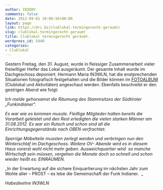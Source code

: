 ```yaml
---
author: IN3DOV
comments: false
date: 2012-09-01 10:00:56+00:00
layout: page
link: https://drc.bz/clublokal-termingerecht-geraumt/
slug: clublokal-termingerecht-geraumt
title: Clublokal termingerecht geräumt.
wordpress_id: 5440
categories:
- Clublokal
---
```


Gestern Freitag, den 31. August, wurde in fleissiger Zusammenarbeit vieler freiwilliger Helfer das Lokal ausgeräumt. Der gesamte Inhalt wurde im Dachgeschoss deponiert. Hermann Maria IN3WLN, hat die enstprechenden Situationen fotografisch festgehalten und die Bilder können im [FOTOALBUM](https://drc.bz/?page_id=205) (Clublokal und Aktivitäten) angeschaut werden. Ebenfalls beschreibt er den gestrigen Abend wie folgt:

_<!-- more -->Ich melde gehorsamst die Räumung des Stammsitzes der Südtiroler „Funkindianer“._

_Es war wie es kommen musste. Fleißige Mitglieder hatten bereits die Vorarbeit geleistet und den Rest erledigten die vielen starken Männer am 31.08.2012. Es war ein Rutsch und schon sind all die Einrichtungsgegenstände nach OBEN verfrachtet._

_Sperrige Möbelteile mussten zerlegt werden und verbringen nun den Winterschlaf im Dachgeschoss. Weitere OV- Abende wird es in diesem Haus vorerst wohl nicht mehr geben. Ausweichquartier wird  so manche Wirtschaft sein müssen, vergehen die Monate doch so schnell und schon wieder heißt es: EINRÄUMEN._

_In der Erwartung auf die sichere Einquartierung im nächsten Jahr zum Wohle aller – PROST – es lebe die Gemeinschaft der Funk Indianer.  _

_Habedieehre IN3WLN_
